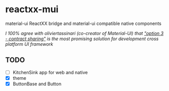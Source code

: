 # reactxx-mui

material-ui ReactXX bridge and material-ui compatible native components

*I 100% agree with oliviertassinari (co-creator of Material-UI) that ["option 3 - contract sharing"](https://github.com/mui-org/material-ui/issues/593#issuecomment-286855345) is the most promising solution for development cross platform UI framework*

## TODO
- [ ] KitchenSink app for web and native
- [x] theme
- [x] ButtonBase and Button
